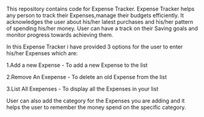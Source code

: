 This repository contains code for Expense Tracker. 
Expense Tracker helps any person to track their Expenses,manage their budgets efficiently.
It acknowledges the user about his/her latest purchases and his/her pattern of spending his/her money.
User can have a track on their Saving goals and monitor progress towards achieving them.

In this Expense Tracker i have provided 3 options for the user to enter his/her Expenses which are:

1.Add a new Expense - To add a new Expense to the list

2.Remove An Exepense - To delete an old Expense from the list

3.List All Exepenses - To display all the Expenses in your list

User can also add the category for the Expenses you are adding and it helps the user to remember the money spend on the specific category.

